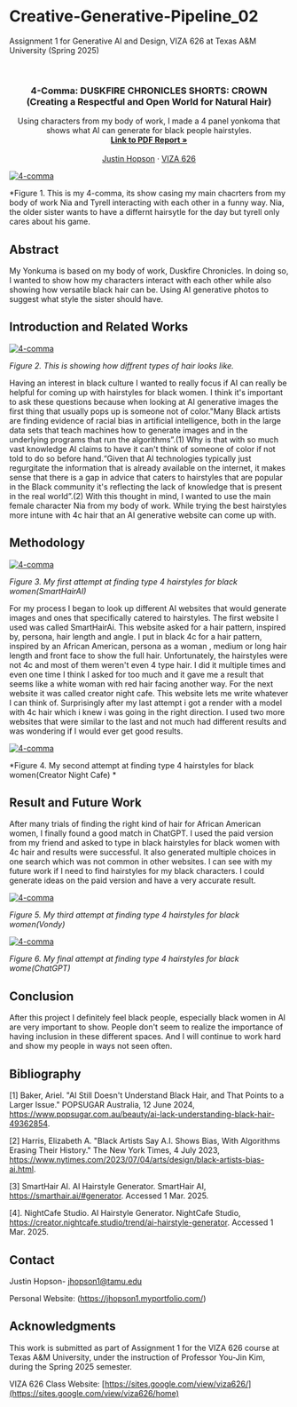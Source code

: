 # Creative-Generative-Pipeline_02
Assignment 1 for Generative AI and Design, VIZA 626 at Texas A&amp;M University (Spring 2025)

<!-- Improved compatibility of back to top link: See: https://github.com/othneildrew/Best-README-Template/pull/73 -->
<a id="readme-top"></a>

<!-- PROJECT SHIELDS -->
<!--
*** I'm using markdown "reference style" links for readability.
*** Reference links are enclosed in brackets [ ] instead of parentheses ( ).
*** See the bottom of this document for the declaration of the reference variables
*** for contributors-url, forks-url, etc. This is an optional, concise syntax you may use.
*** https://www.markdownguide.org/basic-syntax/#reference-style-links
-->




<!-- PROJECT LOGO -->
<br />
<div align="center">
  </a>

  <h3 align="center">4-Comma: DUSKFIRE CHRONICLES SHORTS: CROWN (Creating a Respectful and Open World for Natural Hair) </h3>

  <p align="center">
    Using characters from my body of work, I made a 4 panel yonkoma that shows what AI can generate for black people hairstyles.
    <br />
    <a href="https://github.com/jhopson822/4-comma-Assigment_01/blob/main/4_Comma__Duskfire_Chronicles_Shorts_CROWN%20new-compressed.pdf"><strong>Link to PDF Report »</strong></a>
    <br />
    <br />
    <a href="https://jhopson1.myportfolio.com/">Justin Hopson</a>
    &middot;
    <a href="https://sites.google.com/view/viza626/home">VIZA 626</a>
  </p>
</div>

[![4-comma][images-fig1]](https://example.com)

*Figure 1. This is my 4-comma, its show casing my main chacrters from my body of work Nia and Tyrell interacting with each other in a funny way. Nia, the older sister wants to have a differnt hairsytle for the day but tyrell only cares about his game.
<!-- Abstract -->
## Abstract
My Yonkuma is based on my body of work, Duskfire Chronicles. In doing so, I wanted to show how my characters interact with each other while also showing how versatile black hair can be. Using AI generative photos to suggest what style the sister should have. 


<!-- Introduction and Related Works -->
## Introduction and Related Works

[![4-comma][images-fig2]](https://example.com)

*Figure 2. This is showing how diffrent types of hair looks like.*



Having an interest in black culture I wanted to really focus if AI can really be helpful for coming up with hairstyles for black women. I think it's important to ask these questions because when looking at AI generative images the first thing that usually pops up is someone not of color."Many Black artists are finding evidence of racial bias in artificial intelligence, both in the large data sets that teach machines how to generate images and in the underlying programs that run the algorithms”.(1) Why is that with so much vast knowledge AI claims to have it can't think of someone of color if not told to do so before hand.“Given that AI technologies typically just regurgitate the information that is already available on the internet, it makes sense that there is a gap in advice that caters to hairstyles that are popular in the Black community it's reflecting the lack of knowledge that is present in the real world”.(2) With this thought in mind, I wanted to use the main female character Nia from my body of work. While trying the best hairstyles more intune with 4c hair that an AI generative website can come up with.



## Methodology
[![4-comma][images-fig3]](https://example.com)

*Figure 3. My first attempt at finding type 4 hairstyles for black women(SmartHairAI)*


For my process I began to look up different AI websites that would generate images and ones that specifically catered to hairstyles. The first website I used was called SmartHairAi. This website asked for a hair pattern, inspired by, persona, hair length and angle. I put in black 4c for a hair pattern, inspired by an African American,  persona as a woman , medium or long hair length and front face to show the full hair. Unfortunately, the hairstyles were not 4c and most of them weren't even 4 type hair. I did it multiple times and even one time I think I asked for too much and it gave me a result that seems like a white woman with red hair facing another way. For the next website it was called creator night cafe. This website lets me write whatever I can think of. Surprisingly after my last attempt i got a render with a model with 4c hair which i knew i was going in the right direction. I used two more websites that were similar to the last and not much had different results and was wondering if I would ever get good results. 


[![4-comma][images-fig4]](https://example.com)

*Figure 4.  My second attempt at finding type 4 hairstyles for black women(Creator Night Cafe) *


## Result and Future Work


After many trials of finding the right kind of hair for African American women, I finally found a good match in ChatGPT. I used the paid version from my friend and asked to type in black hairstyles for black women with 4c hair and results were successful. It also generated multiple choices in one search which was not common in other websites. I can see with my future work if I need to find hairstyles for my black characters. I could generate ideas on the paid version and have a very accurate result. 


[![4-comma][images-fig5]](https://example.com)

*Figure 5.  My third attempt at finding type 4 hairstyles for black women(Vondy)*

[![4-comma][images-fig6]](https://example.com)

*Figure 6.  My final attempt at finding type 4 hairstyles for black wome(ChatGPT)*




## Conclusion


After this project I definitely feel black people, especially black women in AI are very important to show. People don't seem to realize the importance of having inclusion in these different spaces. And I will continue to work hard and show my people in ways not seen often.


<!-- Bibliography -->
## Bibliography
[1] Baker, Ariel. "AI Still Doesn't Understand Black Hair, and That Points to a Larger Issue." POPSUGAR Australia, 12 June 2024, https://www.popsugar.com.au/beauty/ai-lack-understanding-black-hair-49362854.


[2] Harris, Elizabeth A. "Black Artists Say A.I. Shows Bias, With Algorithms Erasing Their History." The New York Times, 4 July 2023, https://www.nytimes.com/2023/07/04/arts/design/black-artists-bias-ai.html.


[3] SmartHair AI. AI Hairstyle Generator. SmartHair AI, https://smarthair.ai/#generator. Accessed 1 Mar. 2025.

[4]. NightCafe Studio. AI Hairstyle Generator. NightCafe Studio, https://creator.nightcafe.studio/trend/ai-hairstyle-generator. Accessed 1 Mar. 2025.




<!-- CONTACT -->
## Contact

Justin Hopson- jhopson1@tamu.edu

Personal Website: (https://jhopson1.myportfolio.com/)




<!-- ACKNOWLEDGMENTS -->
## Acknowledgments

This work is submitted as part of Assignment 1 for the VIZA 626 course at Texas A&M University, under the instruction of Professor You-Jin Kim, during the Spring 2025 semester.

VIZA 626 Class Website: [https://sites.google.com/view/viza626/](https://sites.google.com/view/viza626/home)

<!-- MARKDOWN LINKS & IMAGES -->
<!-- https://www.markdownguide.org/basic-syntax/#reference-style-links -->
[contributors-shield]: https://img.shields.io/github/contributors/othneildrew/Best-README-Template.svg?style=for-the-badge
[contributors-url]: https://github.com/othneildrew/Best-README-Template/graphs/contributors
[forks-shield]: https://img.shields.io/github/forks/othneildrew/Best-README-Template.svg?style=for-the-badge
[forks-url]: https://github.com/othneildrew/Best-README-Template/network/members
[stars-shield]: https://img.shields.io/github/stars/othneildrew/Best-README-Template.svg?style=for-the-badge
[stars-url]: https://github.com/othneildrew/Best-README-Template/stargazers
[issues-shield]: https://img.shields.io/github/issues/othneildrew/Best-README-Template.svg?style=for-the-badge
[issues-url]: https://github.com/othneildrew/Best-README-Template/issues
[license-shield]: https://img.shields.io/github/license/othneildrew/Best-README-Template.svg?style=for-the-badge
[license-url]: https://github.com/othneildrew/Best-README-Template/blob/master/LICENSE.txt
[linkedin-shield]: https://img.shields.io/badge/-LinkedIn-black.svg?style=for-the-badge&logo=linkedin&colorB=555
[linkedin-url]: https://linkedin.com/in/othneildrew
[product-screenshot]: images/screenshot.png
[images-fig1]: images/fig1.png
[images-fig2]: images/fig2.png
[images-fig3]: images/fig3.png
[images-fig4]: images/fig4.png
[images-fig5]: images/fig5.png
[images-fig6]: images/fig6.png
[Next.js]: https://img.shields.io/badge/next.js-000000?style=for-the-badge&logo=nextdotjs&logoColor=white
[Next-url]: https://nextjs.org/
[React.js]: https://img.shields.io/badge/React-20232A?style=for-the-badge&logo=react&logoColor=61DAFB
[React-url]: https://reactjs.org/
[Vue.js]: https://img.shields.io/badge/Vue.js-35495E?style=for-the-badge&logo=vuedotjs&logoColor=4FC08D
[Vue-url]: https://vuejs.org/
[Angular.io]: https://img.shields.io/badge/Angular-DD0031?style=for-the-badge&logo=angular&logoColor=white
[Angular-url]: https://angular.io/
[Svelte.dev]: https://img.shields.io/badge/Svelte-4A4A55?style=for-the-badge&logo=svelte&logoColor=FF3E00
[Svelte-url]: https://svelte.dev/
[Laravel.com]: https://img.shields.io/badge/Laravel-FF2D20?style=for-the-badge&logo=laravel&logoColor=white
[Laravel-url]: https://laravel.com
[Bootstrap.com]: https://img.shields.io/badge/Bootstrap-563D7C?style=for-the-badge&logo=bootstrap&logoColor=white
[Bootstrap-url]: https://getbootstrap.com
[JQuery.com]: https://img.shields.io/badge/jQuery-0769AD?style=for-the-badge&logo=jquery&logoColor=white
[JQuery-url]: https://jquery.com
